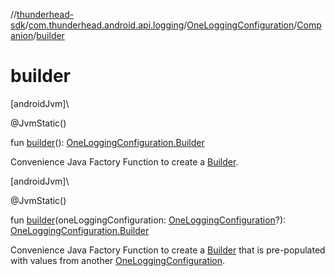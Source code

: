 //[thunderhead-sdk](../../../../index.md)/[com.thunderhead.android.api.logging](../../index.md)/[OneLoggingConfiguration](../index.md)/[Companion](index.md)/[builder](builder.md)

# builder

[androidJvm]\

@JvmStatic()

fun [builder](builder.md)(): [OneLoggingConfiguration.Builder](../-builder/index.md)

Convenience Java Factory Function to create a [Builder](../-builder/index.md).

[androidJvm]\

@JvmStatic()

fun [builder](builder.md)(oneLoggingConfiguration: [OneLoggingConfiguration](../index.md)?): [OneLoggingConfiguration.Builder](../-builder/index.md)

Convenience Java Factory Function to create a [Builder](../-builder/index.md) that is pre-populated with values from another [OneLoggingConfiguration](../index.md).
